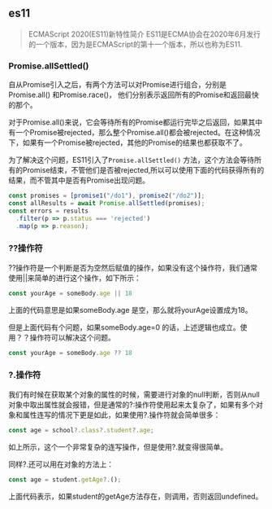## es11
> ECMAScript 2020(ES11)新特性简介
> ES11是ECMA协会在2020年6月发行的一个版本，因为是ECMAScript的第十一个版本，所以也称为ES11.

### Promise.allSettled()
自从Promise引入之后，有两个方法可以对Promise进行组合，分别是Promise.all() 和Promise.race()， 他们分别表示返回所有的Promise和返回最快的那个。

对于Promise.all()来说，它会等待所有的Promise都运行完毕之后返回，如果其中有一个Promise被rejected，那么整个Promise.all()都会被rejected。在这种情况下，如果有一个Promise被rejected，其他的Promise的结果也都获取不了。

为了解决这个问题，ES11引入了`Promise.allSettled()` 方法，这个方法会等待所有的Promise结束，不管他们是否被rejected,所以可以使用下面的代码获得所有的结果，而不管其中是否有Promise出现问题。

```js
const promises = [promise1("/do1"), promise2("/do2")];
const allResults = await Promise.allSettled(promises);
const errors = results
  .filter(p => p.status === 'rejected')
  .map(p => p.reason);
```

### ??操作符
??操作符是一个判断是否为空然后赋值的操作，如果没有这个操作符，我们通常使用||来简单的进行这个操作，如下所示：
```js
const yourAge = someBody.age || 18
```

上面的代码意思是如果someBody.age 是空，那么就将yourAge设置成为18。

但是上面代码有个问题，如果someBody.age=0 的话，上述逻辑也成立。使用？？操作符可以解决这个问题。
```js
const yourAge = someBody.age ?? 18
```

### ?.操作符
我们有时候在获取某个对象的属性的时候，需要进行对象的null判断，否则从null对象中取出属性就会报错，但是通常的?:操作符使用起来太复杂了，如果有多个对象和属性连写的情况下更是如此，如果使用?.操作符就会简单很多：

```js
const age = school?.class?.student?.age;
```
如上所示，这个一个非常复杂的连写操作，但是使用?.就变得很简单。

同样?.还可以用在对象的方法上：

```js
const age = student.getAge?.();
```
上面代码表示，如果student的getAge方法存在，则调用，否则返回undefined。

